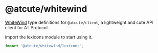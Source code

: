 # @atcute/whitewind

[WhiteWind](https://whtwnd.com) type definitions for `@atcute/client`, a lightweight and cute API
client for AT Protocol.

import the lexicons module to start using it.

```ts
import '@atcute/whitewind/lexicons';
```
